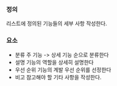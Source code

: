 ### 정의
리스트에 정의된 기능들의 세부 사항 작성한다.

### 요소
- 분류 
  주 기능 -> 상세 기능 순으로 분류한다
- 설명
  기능의 역할을 상세히 설명한다
- 우선 순위
  기능의 계발 우선 순위를 선정한다
- 비고
  참고해야 할 기타 사항을 작성한다.